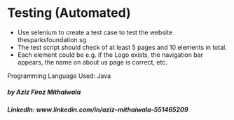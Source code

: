 <h1>Testing (Automated)</h1>

<ul>
    <li>Use selenium to create a test case to test the website
        thesparksfoundation.sg</li>
    <li>The test script should check of at least 5 pages and 10
        elements in total.</li>
    <li>Each element could be e.g. if the Logo exists, the navigation
        bar appears, the name on about us page is correct, etc.</li>
    
</ul>


Programming Language Used: Java

<h5>by Aziz Firoz Mithaiwala <h5>
LinkedIn: www.linkedin.com/in/aziz-mithaiwala-551465209